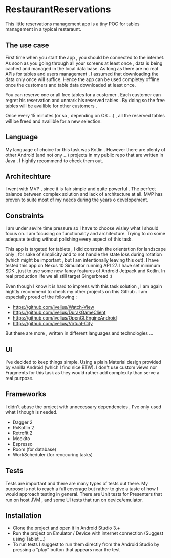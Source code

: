 # RestaurantReservations
This little reservations management app is a tiny POC for tables management in a typical restaraunt.

## The use case
First time when you start the app , you should be connected to the internet. As soon as you going through all your screens at least once , data is being cached and managed in the local data base.
As long as there are no real APIs for tables and users management , I assumed that downloading the data only once will suffice. Hence the app can be used completey offline once the customers and table data downloaded at least once.

You can reserve one or all free tables for a customer . Each customer can regret his reservation and unmark his reserved tables . By doing so the free tables will be availible for other customers .

Once every 15 minutes (or so , depending on OS ...) , all the reserved tables will be freed and availible for a new selection.

## Language
My language of choice for this task was Kotlin . However there are plenty of other Android (and not ony ...) projects in my public repo that are written in Java  . I hightly recommend to check them out. 

## Architechture
I went with MVP , since it is fair simple and quite powerful . The perfect balance between complex solution and lack of architecture at all. MVP has proven to suite most of my needs during the years o developement.

## Constraints
I am under sevire time pressure so I have to choose wisley what I should focus on. I am focusing on functionality and architecture. Trying to do some adequate testing without polishing every aspect of this task.

This app is targeted for tablets , I did constrain the orientation for landscape only , for sake of simplicity and to not handle the state loss during rotation (which might be important , but I am intentionally leaving this out). I have tested this app on Nexus 10 Simulator running API 27. I have set minimum SDK , just to use some new fancy features of Android Jetpack and Kotlin. In real production life we all still target Gingerbread :(

Even though I know it is hard to impress with this task solution , I am again hightly recommend to check my other projects on this Github . I am especially proud of the following :

  - https://github.com/ivelius/Watch-View
  - https://github.com/ivelius/DurakGameClient
  - https://github.com/ivelius/OpenGLEngineAndroid
  - https://github.com/ivelius/Virtual-City
  
But there are more , written in different languages and technologies ...


## UI
I've decided to keep things simple. Using a plain Material design provided by vanilla Android (which I find nice BTW). I don't use custom views nor Fragments for this task as they would rather add complexity than serve a real purpose.

## Frameworks
I didn't abuse the project with unnecessary dependencies , I've only used what I though is needed.

  - Dagger 2 
  - RxKotlin 2
  - Retrofit 2
  - Mockito
  - Espresso
  - Room (for database)
  - WorkScheduler (for reoccuring tasks)

## Tests
Tests are important and there are many types of tests out there. My purpose is not to reach a full coverage but rather to give a taste of how I would approach testing in general.
There are Unit tests for Presenters that run on host JVM , and some UI tests that run on device/emulator.

## Installation
  - Clone the project and open it in Android Studio 3.+
  - Run the project on Emulator / Device with internet connection (Suggest using Tablet ...)
  - To run tests I suggest to run them directly from the Android Studio by pressing a "play" button that appears near the test
